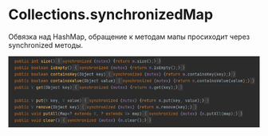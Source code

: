 # Collections.synchronizedMap

Обвязка над HashMap, обращение к методам мапы просиходит через synchronized методы.

![](<../../../../.gitbook/assets/image (93).png>)
